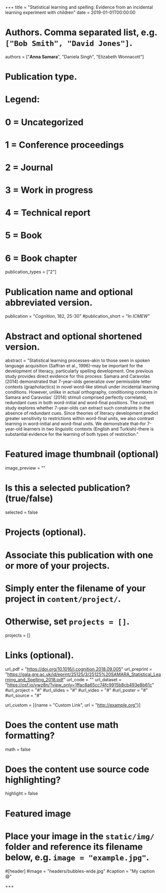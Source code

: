 +++
title = "Statistical learning and spelling: Evidence from an incidental learning experiment with children"
date = 2019-01-01T00:00:00

# Authors. Comma separated list, e.g. `["Bob Smith", "David Jones"]`.
authors = ["**Anna Samara**", "Daniela Singh", "Elizabeth Wonnacott"]

# Publication type.
# Legend:
# 0 = Uncategorized
# 1 = Conference proceedings
# 2 = Journal
# 3 = Work in progress
# 4 = Technical report
# 5 = Book
# 6 = Book chapter
publication_types = ["2"]

# Publication name and optional abbreviated version.
publication = "*Cognition*, 182, 25-30"
#publication_short = "In *ICMEW*"

# Abstract and optional shortened version.
abstract = "Statistical learning processes–akin to those seen in spoken language acquisition (Saffran et al., 1996)–may be important for the development of literacy, particularly spelling development. One previous study provides direct evidence for this process: Samara and Caravolas (2014) demonstrated that 7-year-olds generalize over permissible letter contexts (graphotactics) in novel word-like stimuli under incidental learning conditions. However, unlike in actual orthography, conditioning contexts in Samara and Caravolas’ (2014) stimuli comprised perfectly correlated, redundant cues in both word-initial and word-final positions. The current study explores whether 7-year-olds can extract such constraints in the absence of redundant cues. Since theories of literacy development predict greater sensitivity to restrictions within word-final units, we also contrast learning in word-initial and word-final units. We demonstrate that–for 7-year-old learners in two linguistic contexts (English and Turkish)–there is substantial evidence for the learning of both types of restriction."

# Featured image thumbnail (optional)
image_preview = ""

# Is this a selected publication? (true/false)
selected = false

# Projects (optional).
#   Associate this publication with one or more of your projects.
#   Simply enter the filename of your project in `content/project/`.
#   Otherwise, set `projects = []`.
projects = []

# Links (optional).
url_pdf = "https://doi.org/10.1016/j.cognition.2018.09.005"
url_preprint = "https://gala.gre.ac.uk/id/eprint/25125/3/25125%20SAMARA_Statistical_Learning_and_Spelling_2018.pdf"
url_code = ""
url_dataset = "https://osf.io/vwz8n/?view_only=1ffac8a65cc74fc9915b8cb493e8b61c"
#url_project = "#"
#url_slides = "#"
#url_video = "#"
#url_poster = "#"
#url_source = "#"

url_custom = [{name = "Custom Link", url = "http://example.org"}]

# Does the content use math formatting?
math = false

# Does the content use source code highlighting?
highlight = false

# Featured image
# Place your image in the `static/img/` folder and reference its filename below, e.g. `image = "example.jpg"`.
#[header]
#image = "headers/bubbles-wide.jpg"
#caption = "My caption :smile:"

+++
